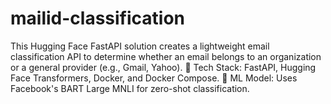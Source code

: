 # mailid-classification
This Hugging Face FastAPI solution creates a lightweight email classification API to determine whether an email belongs to an organization or a general provider (e.g., Gmail, Yahoo).  🔹 Tech Stack: FastAPI, Hugging Face Transformers, Docker, and Docker Compose. 🔹 ML Model: Uses Facebook's BART Large MNLI for zero-shot classification. 
